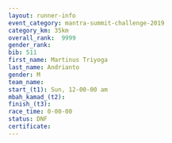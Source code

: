 ```yaml
---
layout: runner-info 
event_category: mantra-summit-challenge-2019 
category_km: 35km 
overall_rank:  9999
gender_rank: 
bib: 511
first_name: Martinus Triyoga
last_name: Andrianto
gender: M
team_name: 
start_(t1): Sun, 12-00-00 am
mbah_kamad_(t2): 
finish_(t3): 
race_time: 0-00-00
status: DNF
certificate: 
---
```

